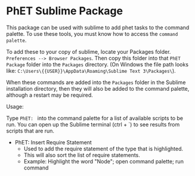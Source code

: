 # PhET Sublime Package

This package can be used with sublime to add phet tasks to the command palette. To use these tools, 
you must know how to access the `command palette`.

To add these to your copy of sublime, locate your Packages folder. `Preferences --> Browser Packages`. Then copy this 
folder into that `PhET Package` folder into the `Packages` directory. (On Windows the file path looks like: 
`C:\Users\{{USER}}\AppData\Roaming\Sublime Text 3\Packages\`).

When these commands are added into the `Packages` folder in the Sublime installation directory, then they will also be
added to the command palette, although a restart may be required.

Usage:

Type `PhET: ` into the command palette for a list of available scripts to be run.
You can open up the Sublime terminal (ctrl + \`) to see results from scripts that are run.


* PhET: Insert Require Statement
  * Used to add the require statement of the type that is highlighted. 
  * This will also sort the list of require statements.
  * Example: Highlight the word "Node"; open command palette; run command 
